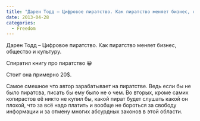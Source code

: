 ```yaml
---
title: "Дарен Тодд – Цифровое пиратство. Как пиратство меняет бизнес, общество и культуру"
date: 2013-04-28
categories:
  - Freedom
---
```


Дарен Тодд – Цифровое пиратство. Как пиратство меняет бизнес, общество и культуру.

Спиратил книгу про пиратство 😀

Стоит она примерно 20$.

Самое смешное что автор зарабатывает на пиратстве. Ведь если бы не было пиратсва, писать бы ему было не о чем. Во вторых, кроме самих копирастов её никто не купил бы, какой пират будет слушать какой он плохой, что за всё надо платить и вообще не бороться за свободу информации и за отмену многих абсурдных законов в этой области.
